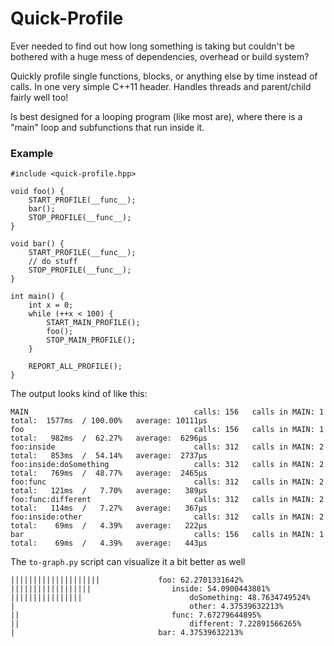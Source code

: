 # Quick-Profile
Ever needed to find out how long something is taking but couldn't be bothered
with a huge mess of dependencies, overhead or build system?

Quickly profile single functions, blocks, or anything else by time instead of
calls. In one very simple C++11 header. Handles threads and parent/child fairly
well too!

Is best designed for a looping program (like most are), where there is a "main"
loop and subfunctions that run inside it.

### Example
```
#include <quick-profile.hpp>

void foo() {
    START_PROFILE(__func__);
    bar();
    STOP_PROFILE(__func__);
}

void bar() {
    START_PROFILE(__func__);
    // do stuff
    STOP_PROFILE(__func__);
}

int main() {
    int x = 0;
    while (++x < 100) {
        START_MAIN_PROFILE();
        foo();
        STOP_MAIN_PROFILE();
    }

    REPORT_ALL_PROFILE();
}
```

The output looks kind of like this:

```
MAIN                                     calls: 156   calls in MAIN: 1   total:  1577ms  / 100.00%   average: 10111µs
foo                                      calls: 156   calls in MAIN: 1   total:   982ms  /  62.27%   average:  6296µs
foo:inside                               calls: 312   calls in MAIN: 2   total:   853ms  /  54.14%   average:  2737µs
foo:inside:doSomething                   calls: 312   calls in MAIN: 2   total:   769ms  /  48.77%   average:  2465µs
foo:func                                 calls: 312   calls in MAIN: 2   total:   121ms  /   7.70%   average:   389µs
foo:func:different                       calls: 312   calls in MAIN: 2   total:   114ms  /   7.27%   average:   367µs
foo:inside:other                         calls: 312   calls in MAIN: 2   total:    69ms  /   4.39%   average:   222µs
bar                                      calls: 156   calls in MAIN: 1   total:    69ms  /   4.39%   average:   443µs
```

The `to-graph.py` script can visualize it a bit better as well

```
||||||||||||||||||||             foo: 62.2701331642%
||||||||||||||||||               	inside: 54.0900443881%
||||||||||||||||                 		doSomething: 48.7634749524%
|                                		other: 4.37539632213%
||                               	func: 7.67279644895%
||                               		different: 7.22891566265%
|                                bar: 4.37539632213%
```
